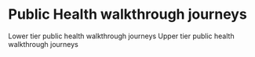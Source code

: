 # Public Health walkthrough journeys
Lower tier public health walkthrough journeys
Upper tier public health walkthrough journeys
